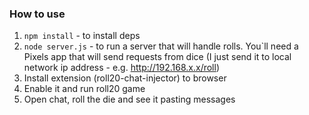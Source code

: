 ### How to use
1. `npm install` - to install deps
2. `node server.js` - to run a server that will handle rolls.
You`ll need a Pixels app that will send requests from dice (I just send it to local network ip address - e.g. http://192.168.x.x/roll)
4. Install extension (roll20-chat-injector) to browser
5. Enable it and run roll20 game
6. Open chat, roll the die and see it pasting messages
